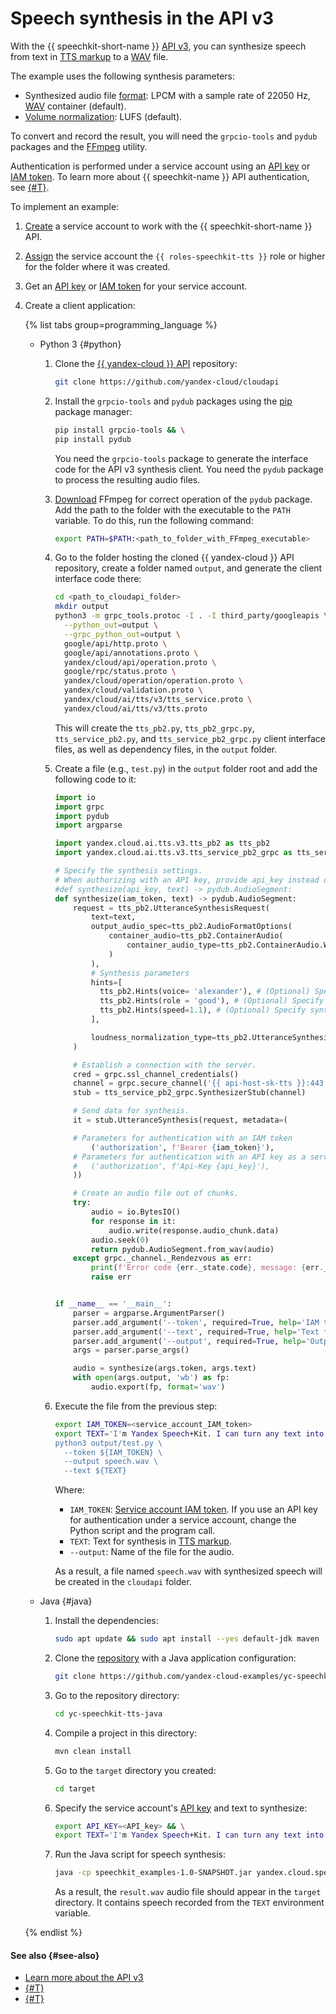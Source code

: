 # Speech synthesis in the API v3

With the {{ speechkit-short-name }} [API v3](../../tts-v3/api-ref/grpc/), you can synthesize speech from text in [TTS markup](../markup/tts-markup.md) to a [WAV](https://en.wikipedia.org/wiki/WAV) file.

The example uses the following synthesis parameters:

* Synthesized audio file [format](../../formats.md): LPCM with a sample rate of 22050 Hz, [WAV](https://en.wikipedia.org/wiki/WAV) container (default).
* [Volume normalization](../index.md#volume): LUFS (default).

To convert and record the result, you will need the `grpcio-tools` and `pydub` packages and the [FFmpeg](https://ffmpeg.org/) utility.

Authentication is performed under a service account using an [API key](../../../iam/concepts/authorization/api-key.md) or [IAM token](../../../iam/concepts/authorization/iam-token.md). To learn more about {{ speechkit-name }} API authentication, see [{#T}](../../concepts/auth.md).

To implement an example:

1. [Create](../../../iam/operations/sa/create.md) a service account to work with the {{ speechkit-short-name }} API.
1. [Assign](../../../iam/operations/sa/assign-role-for-sa.md) the service account the `{{ roles-speechkit-tts }}` role or higher for the folder where it was created.
1. Get an [API key](../../../iam/operations/authentication/manage-api-keys.md#create-api-key) or [IAM token](../../../iam/operations/iam-token/create-for-sa.md) for your service account.
1. Create a client application:

    {% list tabs group=programming_language %}

    - Python 3 {#python}

      1. Clone the [{{ yandex-cloud }} API](https://github.com/yandex-cloud/cloudapi) repository:

          ```bash
          git clone https://github.com/yandex-cloud/cloudapi
          ```

      1. Install the `grpcio-tools` and `pydub` packages using the [pip](https://pip.pypa.io/en/stable/) package manager:

          ```bash
          pip install grpcio-tools && \
          pip install pydub
          ```

          You need the `grpcio-tools` package to generate the interface code for the API v3 synthesis client. You need the `pydub` package to process the resulting audio files.

      1. [Download](https://www.ffmpeg.org/download.html) FFmpeg for correct operation of the `pydub` package. Add the path to the folder with the executable to the `PATH` variable. To do this, run the following command:

          ```bash
          export PATH=$PATH:<path_to_folder_with_FFmpeg_executable>
          ```

      1. Go to the folder hosting the cloned {{ yandex-cloud }} API repository, create a folder named `output`, and generate the client interface code there:

          ```bash
          cd <path_to_cloudapi_folder>
          mkdir output
          python3 -m grpc_tools.protoc -I . -I third_party/googleapis \
            --python_out=output \
            --grpc_python_out=output \
            google/api/http.proto \
            google/api/annotations.proto \
            yandex/cloud/api/operation.proto \
            google/rpc/status.proto \
            yandex/cloud/operation/operation.proto \
            yandex/cloud/validation.proto \
            yandex/cloud/ai/tts/v3/tts_service.proto \
            yandex/cloud/ai/tts/v3/tts.proto
          ```

          This will create the `tts_pb2.py`, `tts_pb2_grpc.py`, `tts_service_pb2.py`, and `tts_service_pb2_grpc.py` client interface files, as well as dependency files, in the `output` folder.

      1. Create a file (e.g., `test.py`) in the `output` folder root and add the following code to it:

          ```python
          import io
          import grpc
          import pydub
          import argparse

          import yandex.cloud.ai.tts.v3.tts_pb2 as tts_pb2
          import yandex.cloud.ai.tts.v3.tts_service_pb2_grpc as tts_service_pb2_grpc

          # Specify the synthesis settings.
          # When authorizing with an API key, provide api_key instead of iam_token.
          #def synthesize(api_key, text) -> pydub.AudioSegment:
          def synthesize(iam_token, text) -> pydub.AudioSegment:
              request = tts_pb2.UtteranceSynthesisRequest(
                  text=text,
                  output_audio_spec=tts_pb2.AudioFormatOptions(
                      container_audio=tts_pb2.ContainerAudio(
                          container_audio_type=tts_pb2.ContainerAudio.WAV
                      )
                  ),
                  # Synthesis parameters
                  hints=[
                    tts_pb2.Hints(voice= 'alexander'), # (Optional) Specify the voice. The default value is `marina`
                    tts_pb2.Hints(role = 'good'), # (Optional) Specify the role only if applicable for this voice
                    tts_pb2.Hints(speed=1.1), # (Optional) Specify synthesis speed
                  ],

                  loudness_normalization_type=tts_pb2.UtteranceSynthesisRequest.LUFS
              )

              # Establish a connection with the server.
              cred = grpc.ssl_channel_credentials()
              channel = grpc.secure_channel('{{ api-host-sk-tts }}:443', cred)
              stub = tts_service_pb2_grpc.SynthesizerStub(channel)

              # Send data for synthesis.
              it = stub.UtteranceSynthesis(request, metadata=(

              # Parameters for authentication with an IAM token
                  ('authorization', f'Bearer {iam_token}'),
              # Parameters for authentication with an API key as a service account
              #   ('authorization', f'Api-Key {api_key}'),
              ))

              # Create an audio file out of chunks.
              try:
                  audio = io.BytesIO()
                  for response in it:
                      audio.write(response.audio_chunk.data)
                  audio.seek(0)
                  return pydub.AudioSegment.from_wav(audio)
              except grpc._channel._Rendezvous as err:
                  print(f'Error code {err._state.code}, message: {err._state.details}')
                  raise err


          if __name__ == '__main__':
              parser = argparse.ArgumentParser()
              parser.add_argument('--token', required=True, help='IAM token or API key')
              parser.add_argument('--text', required=True, help='Text for synthesis')
              parser.add_argument('--output', required=True, help='Output file')
              args = parser.parse_args()

              audio = synthesize(args.token, args.text)
              with open(args.output, 'wb') as fp:
                  audio.export(fp, format='wav')
          ```

      1. Execute the file from the previous step:

          ```bash
          export IAM_TOKEN=<service_account_IAM_token>
          export TEXT='I'm Yandex Speech+Kit. I can turn any text into speech. Now y+ou can, too!'
          python3 output/test.py \
            --token ${IAM_TOKEN} \
            --output speech.wav \
            --text ${TEXT}
          ```

          Where:

          * `IAM_TOKEN`: [Service account IAM token](../../../iam/concepts/authorization/iam-token.md). If you use an API key for authentication under a service account, change the Python script and the program call.
          * `TEXT`: Text for synthesis in [TTS markup](../markup/tts-markup.md).
          * `--output`: Name of the file for the audio.

          As a result, a file named `speech.wav` with synthesized speech will be created in the `cloudapi` folder.

    - Java {#java}

      1. Install the dependencies:

          ```bash
          sudo apt update && sudo apt install --yes default-jdk maven
          ```

      1. Clone the [repository](https://github.com/yandex-cloud-examples/yc-speechkit-tts-java) with a Java application configuration:

          ```bash
          git clone https://github.com/yandex-cloud-examples/yc-speechkit-tts-java
          ```

      1. Go to the repository directory:

          ```bash
          cd yc-speechkit-tts-java
          ```

      1. Compile a project in this directory:

          ```bash
          mvn clean install
          ```

      1. Go to the `target` directory you created:

          ```bash
          cd target
          ```

      1. Specify the service account's [API key](../../../iam/concepts/authorization/api-key.md) and text to synthesize:

          ```bash
          export API_KEY=<API_key> && \
          export TEXT='I'm Yandex Speech+Kit. I can turn any text into speech. Now y+ou can, too!'
          ```

      1. Run the Java script for speech synthesis:

          ```bash
          java -cp speechkit_examples-1.0-SNAPSHOT.jar yandex.cloud.speechkit.examples.TtsV3Client ${TEXT}
          ```

          As a result, the `result.wav` audio file should appear in the `target` directory. It contains speech recorded from the `TEXT` environment variable.

    {% endlist %}

#### See also {#see-also}

* [Learn more about the API v3](../../tts-v3/api-ref/grpc/)
* [{#T}](../../concepts/auth.md)
* [{#T}](../../sdk/python/synthesis.md)

